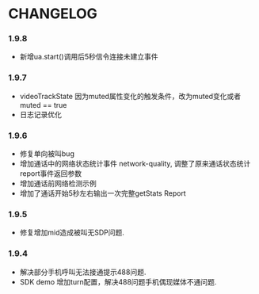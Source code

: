 CHANGELOG
=========
### 1.9.8
* 新增ua.start()调用后5秒信令连接未建立事件
### 1.9.7

* videoTrackState 因为muted属性变化的触发条件，改为muted变化或者muted == true
* 日志记录优化
### 1.9.6

* 修复单向被叫bug
* 增加通话中的网络状态统计事件 network-quality, 调整了原来通话状态统计 report事件返回参数
* 增加通话前网络检测示例
* 增加了通话开始5秒左右输出一次完整getStats Report
### 1.9.5

* 修复增加mid造成被叫无SDP问题.
### 1.9.4

* 解决部分手机呼叫无法接通提示488问题.
* SDK demo 增加turn配置，解决488问题手机偶现媒体不通问题.

